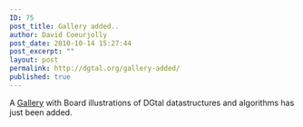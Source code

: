 ```yaml
---
ID: 75
post_title: Gallery added..
author: David Coeurjolly
post_date: 2010-10-14 15:27:44
post_excerpt: ""
layout: post
permalink: http://dgtal.org/gallery-added/
published: true
---
```

A [Gallery][1] with Board illustrations of DGtal datastructures and algorithms has just been added.

 [1]: gallery